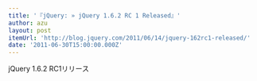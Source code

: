 ```yaml
---
title: '『jQuery: » jQuery 1.6.2 RC 1 Released』'
author: azu
layout: post
itemUrl: 'http://blog.jquery.com/2011/06/14/jquery-162rc1-released/'
date: '2011-06-30T15:00:00.000Z'
---
```

jQuery 1.6.2 RC1リリース
